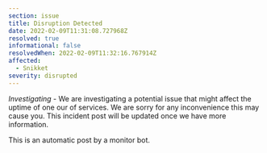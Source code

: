 ```yaml
---
section: issue
title: Disruption Detected
date: 2022-02-09T11:31:08.727968Z
resolved: true
informational: false
resolvedWhen: 2022-02-09T11:32:16.767914Z
affected:
  - Snikket
severity: disrupted
---
```

*Investigating* - We are investigating a potential issue that might affect the uptime of one our of services. We are sorry for any inconvenience this may cause you. This incident post will be updated once we have more information.

This is an automatic post by a monitor bot.
        
